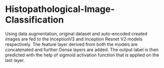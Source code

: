 # Histopathological-Image-Classification

Using data augmentation, original dataset and auto-encoded created images are fed to the InceptionV3 and Inception Resnet V2 models respectively. The feature layer derived from both the models are concatenated and further Dense layers are added. The output label is then predicted with the help of sigmoid activation function that is applied on the last layer.
